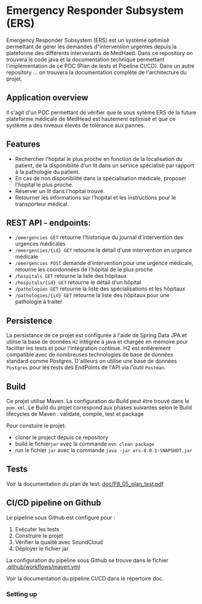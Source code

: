 # Emergency Responder Subsystem (ERS)

Emergency Responder Subsystem (ERS) est un système optimisé permettant de gérer les demandes d"intervention urgentes depuis la plateforme des différents intervenants de MedHaed. 
Dans ce repository on trouvera le code java et la documentation technique permettant l'implémentation de ce POC (Plan de tests et Pipeline CI/CD). Dans un autre repository ... on trouvera la documentation complète de l'architecture du projet.

## Application overview

Il s'agit d'un POC permettant de vérifier que le sous sytème ERS de la future plateforme médicale de MedHead est hautement optimisé et que ce système a des niveaux élevés de tolérance aux pannes. 

## Features

- Rechercher l'hopital le plus proche en fonction de la localisation du patient, de la disponibilité d'un lit dans un service spécialisé par rapport à la pathologie du patient.
- En cas de non disponibilité dans la spécialisation médicale, proposer l'hopital le plus proche.
- Réserver un lit dans l'hopital trouvé.
- Retourner les informations sur l'hopital et les instructions pour le transporteur médical.


## REST API - endpoints:

+ `/emergencies GET` retourne l'historique du journal d'intervention des urgences médicales
+ `/emergencies/{id} GET` retourne le détail d'une intervention en urgence médicale
+ `/emergencies POST` demande d'intervention pour une urgence médicale, retourne les coordonnées de l'hôpital de le plus proche
+ `/hospitals GET` retourne la liste des hôpitaux
+ `/hospitals/{id} GET` retourne le détail d'un hôpital
+ `/pathologies GET` retourne la liste des spécialisations et les hôpitaux
+ `/pathologies/{id} GET` retourne la liste des hôpitaux pour une pathologie à traiter

## Persistence

La persistance de ce projet est configurée à l'aide de Spring Data JPA et utilise la base de données `H2` intégrée à java et chargée en mémoire pour faciliter les tests 
et pour l'intégration continue. H2 est entièrement compatible avec de nombreuses technologies de base de données standard comme Postgres. D'ailleurs on utilise une base de 
données `Postgres` pour les tests des EndPoints de l'API via l'outil `Postman`. 

## Build

Ce projet utilise Maven. La configuration du Build peut être trouvé dans le `pom.xml`.
Le Build du projet correspond aux phases suivantes selon le Build lifecycles de Maven : validate, compile, test et package

Pour constuire le projet:
- cloner le project depuis ce repository
- build le fichier`jar` avec la commande `mvn clean package`
- run le fichier `jar` avec la commande `java -jar ers-0.0.1-SNAPSHOT.jar`

## Tests

Voir la documentation du plan de test: [doc/P8_05_plan_test.pdf](doc/P8_05_plan_test.pdf)

## CI/CD pipeline on Github

Le pipeline sous Github est configuré pour :

  1. Exécuter les tests
  2. Construire le projet 
  3. Vérifier la qualité avec SoundCloud
  4. Déployer le fichier jar

La configuration du pipeline sous Github se trouve 
dans le fichier [.github/workflows/maven.yml](.github/workflows/maven.yml)

Voir la documentation du pipeline CI/CD dans le répertoire doc.

### Setting up

